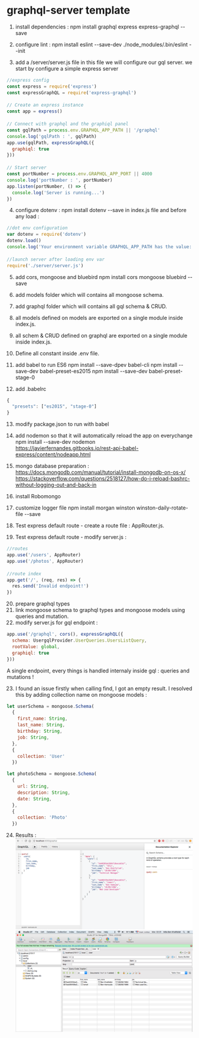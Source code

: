 # graphql-server template


1. install dependencies : 
npm install graphql express express-graphql --save

2. configure lint :
npm install eslint --save-dev
./node_modules/.bin/eslint --init

3. add a /server/server.js file
in this file we will configure our gql server.
we start by configure a simple express server

```js
//express config 
const express = require('express')
const expressGraphQL = require('express-graphql')

// Create an express instance
const app = express()

// Connect with graphql and the graphiql panel
const gqlPath = process.env.GRAPHQL_APP_PATH || '/graphql'
console.log('gqlPath : ', gqlPath)
app.use(gqlPath, expressGraphQL({
  graphiql: true
}))

// Start server
const portNumber = process.env.GRAPHQL_APP_PORT || 4000
console.log('portNumber : ', portNumber)
app.listen(portNumber, () => {
  console.log('Server is running...')
})
```

4. configure dotenv :
npm install dotenv --save
in index.js file and before any load :

```js
//dot env configuration
var dotenv = require('dotenv')
dotenv.load()
console.log('Your environment variable GRAPHQL_APP_PATH has the value: ', process.env.GRAPHQL_APP_PATH)

//launch server after loading env var
require('./server/server.js')
```
5. add cors, mongoose and bluebird
npm install cors mongoose bluebird --save

6. add models folder which will contains all mongoose schema.
7. add graphql folder which will contains all gql schema & CRUD.
8. all models defined on models are exported on a single module inside index.js.
9. all schem & CRUD defined on graphql are exported on a single module inside index.js.
10. Define all constant inside .env file.
11. add babel to run ES6
npm install --save-dpev babel-cli
npm install --save-dev babel-preset-es2015
npm install --save-dev babel-preset-stage-0
12. add  .babelrc
```js
{
  "presets": ["es2015", "stage-0"]
}
```
13. modify package.json to run with babel
14. add nodemon so that it will automatically reload the app on everychange
npm install --save-dev nodemon
https://javierfernandes.gitbooks.io/rest-api-babel-express/content/nodeapp.html

15. mongo database preparation :
https://docs.mongodb.com/manual/tutorial/install-mongodb-on-os-x/
https://stackoverflow.com/questions/2518127/how-do-i-reload-bashrc-without-logging-out-and-back-in

16. install Robomongo
17. customize logger file
npm install morgan winston winston-daily-rotate-file --save
18. Test express default route - create a route file : AppRouter.js.
19. Test express default route - modify server.js :
```js
//routes
app.use('/users', AppRouter) 
app.use('/photos', AppRouter)

//route index
app.get('/', (req, res) => {
  res.send('Invalid endpoint!')
})
```
20. prepare graphql types
21. link mongoose schema to graphql types and mongoose models using queries and mutation.
22. modify server.js for gql endpoint :
```js
app.use('/graphql', cors(), expressGraphQL({
  schema: UsergqlProvider.UserQueries.UsersListQuery,
  rootValue: global,
  graphiql: true
}))
```
A single endpoint, every things is handled internaly inside gql : queries and mutations !

23. I found an issue firstly when calling find, I got an empty result.
I resolved this by adding collection name on mongoose models :
```js
let userSchema = mongoose.Schema(
  {
    first_name: String,
    last_name: String,
    birthday: String,
    job: String,
  },
  {
    collection: 'User'
  })
```
```js
let photoSchema = mongoose.Schema(
  {
    url: String,
    description: String,
    date: String,
  },
  {
    collection: 'Photo'
  })
```
24. Results :
![Screenshot](./assets/images/graphi_ql_result_1.png)
![Screenshot](./assets/images/robomongo_test_1.png)
